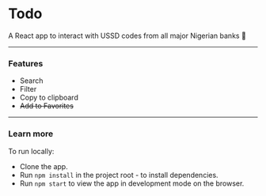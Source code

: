 # Todo

A React app to interact with USSD codes from all major Nigerian banks 👾

---

### Features

- Search
- Filter
- Copy to clipboard
- ~~Add to Favorites~~

---

### Learn more

To run locally:

- Clone the app.
- Run `npm install` in the project root - to install dependencies.
- Run `npm start` to view the app in development mode on the browser.
